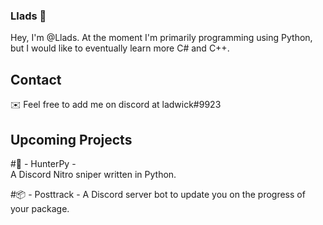 ### Llads 🐉
Hey, I'm @Llads. At the moment I'm primarily programming using Python, but I would like to eventually learn more C# and C++.

## Contact
✉️ Feel free to add me on discord at ladwick#9923

## Upcoming Projects
#🎁 - HunterPy -  
A Discord Nitro sniper written in Python.

#📦 - Posttrack - 
A Discord server bot to update you on the progress of your package.
